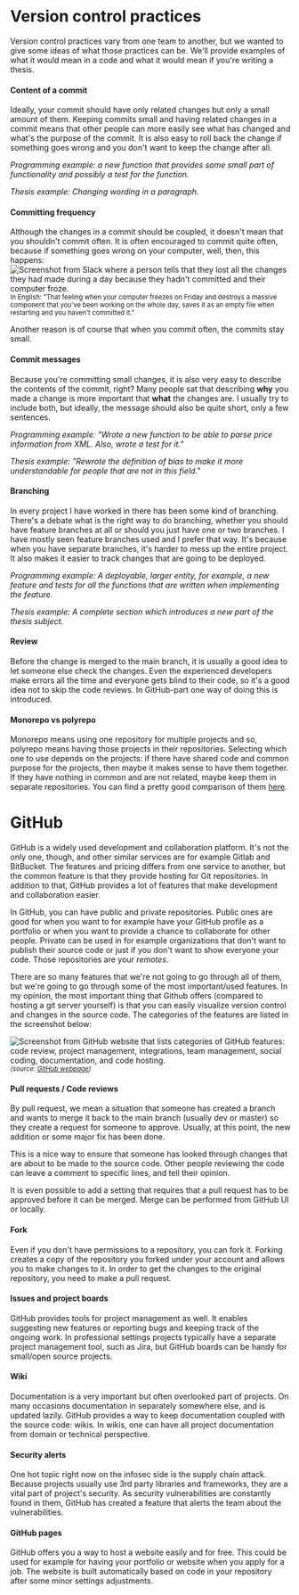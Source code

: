 # Version control practices 
Version control practices vary from one team to another, but we wanted to give some ideas of what those practices can be. We'll provide examples of what it would mean in a code and what it would mean if you're writing a thesis.

#### Content of a commit
Ideally, your commit should have only related changes but only a small amount of them. Keeping commits small and having related changes in a commit means that other people can more easily see what has changed and what's the purpose of the commit. It is also easy to roll back the change if something goes wrong and you don't want to keep the change after all.

*Programming example: a new function that provides some small part of functionality and possibly a test for the function.*

*Thesis example: Changing wording in a paragraph.*

#### Committing frequency  
Although the changes in a commit should be coupled, it doesn't mean that you shouldn't commit often. It is often encouraged to commit quite often, because if something goes wrong on your computer, well, then, this happens:
![Screenshot from Slack where a person tells that they lost all the changes they had made during a day because they hadn't committed and their computer froze.](../../../images/not_committed.png)
<small>In English: "That feeling when your computer freezes on Friday and destroys a massive component that you've been working on the whole day, saves it as an empty file when restarting and you haven't committed it." </small>  

Another reason is of course that when you commit often, the commits stay small. 

#### Commit messages
Because you're committing small changes, it is also very easy to describe the contents of the commit, right? Many people sat that describing **why** you made a change is more important that **what** the changes are. I usually try to include both, but ideally, the message should also be quite short, only a few sentences. 

*Programming example: "Wrote a new function to be able to parse price information from XML. Also, wrote a test for it."*

*Thesis example: "Rewrote the definition of bias to make it more understandable for people that are not in this field."* 

#### Branching
In every project I have worked in there has been some kind of branching. There's a debate what is the right way to do branching, whether you should have feature branches at all or should you just have one or two branches. I have mostly seen feature branches used and I prefer that way. It's because when you have separate branches, it's harder to mess up the entire project. It also makes it easier to track changes that are going to be deployed. 

*Programming example: A deployable, larger entity, for example, a new feature and tests for all the functions that are written when implementing the feature.*

*Thesis example: A complete section which introduces a new part of the thesis subject.*

#### Review
Before the change is merged to the main branch, it is usually a good idea to let someone else check the changes. Even the experienced developers make errors all the time and everyone gets blind to their code, so it's a good idea not to skip the code reviews. In GitHub-part one way of doing this is introduced.

#### Monorepo vs polyrepo  
Monorepo means using one repository for multiple projects and so, polyrepo means having those projects in their repositories. Selecting which one to use depends on the projects: if there have shared code and common purpose for the projects, then maybe it makes sense to have them together. If they have nothing in common and are not related, maybe keep them in separate repositories. You can find a pretty good comparison of them 
[here](https://github.com/joelparkerhenderson/monorepo_vs_polyrepo#comparisons).

# GitHub

GitHub is a widely used development and collaboration platform. It's not the only one, though, and other similar services are for example Gitlab and BitBucket. The features and pricing differs from one service to another, but the common feature is that they provide hosting for Git repositories. In addition to that, GitHub provides a lot of features that make development and collaboration easier. 

In GitHub, you can have public and private repositories. Public ones are good for when you want to for example have your GitHub profile as a portfolio or when you want to provide a chance to collaborate for other people. Private can be used in for example organizations that don't want to publish their source code or just if you don't want to show everyone your code. Those repositories are your _remotes_.

There are so many features that we're not going to go through all of them, but we're going to go through some of the most important/used features. In my opinion, the most important thing that Github offers (compared to hosting a git server yourself) is that you can easily visualize version control and changes in the source code. The categories of the features are listed in the screenshot below:

![Screenshot from GitHub website that lists categories of GitHub features: code review, project management, integrations, team management, social coding, documentation, and code hosting.](../../../images/features_github.jpg)
<small>_(source: [GitHub webpage](https://github.com/features))_</small>

#### Pull requests / Code reviews
By pull request, we mean a situation that someone has created a branch and wants to merge it back to the main branch (usually dev or master) so they create a request for someone to approve. Usually, at this point, the new addition or some major fix has been done.

This is a nice way to ensure that someone has looked through changes that are about to be made to the source code. Other people reviewing the code can leave a comment to specific lines, and tell their opinion.

It is even possible to add a setting that requires that a pull request has to be approved before it can be merged. Merge can be performed from GitHub UI or locally.

#### Fork
Even if you don't have permissions to a repository, you can fork it. Forking creates a copy of the repository you forked under your account and allows you to make changes to it. In order to get the changes to the original repository, you need to make a pull request. 

#### Issues and project boards
GitHub provides tools for project management as well. It enables suggesting new features or reporting bugs and keeping track of the ongoing work. In professional settings projects typically have a separate project management tool, such as Jira, but GitHub boards can be handy for small/open source projects. 

#### Wiki  
Documentation is a very important but often overlooked part of projects. On many occasions documentation in separately somewhere else, and is updated lazily. GitHub provides a way to keep documentation coupled with the source code: wikis. In wikis, one can have all project documentation from domain or technical perspective. 

#### Security alerts
One hot topic right now on the infosec side is the supply chain attack. Because projects usually use 3rd party libraries and frameworks, they are a vital part of project's security. As security vulnerabilities are constantly found in them, GitHub has created a feature that alerts the team about the vulnerabilities.

#### GitHub pages 
GitHub offers you a way to host a website easily and for free. This could be used for example for having your portfolio or website when you apply for a job. The website is built automatically based on code in your repository after some minor settings adjustments. 





